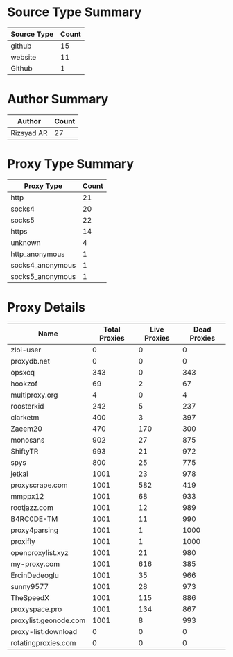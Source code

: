 # Source Type Summary

| Source Type | Count |
|-------------|-------|
| github | 15 |
| website | 11 |
| Github | 1 |


# Author Summary

| Author | Count |
|--------|-------|
| Rizsyad AR | 27 |


# Proxy Type Summary

| Proxy Type | Count |
|------------|-------|
| http | 21 |
| socks4 | 20 |
| socks5 | 22 |
| https | 14 |
| unknown | 4 |
| http_anonymous | 1 |
| socks4_anonymous | 1 |
| socks5_anonymous | 1 |


# Proxy Details

| Name | Total Proxies | Live Proxies | Dead Proxies |
|------|---------------|--------------|---------------|
| zloi-user | 0 | 0 | 0 |
| proxydb.net | 0 | 0 | 0 |
| opsxcq | 343 | 0 | 343 |
| hookzof | 69 | 2 | 67 |
| multiproxy.org | 4 | 0 | 4 |
| roosterkid | 242 | 5 | 237 |
| clarketm | 400 | 3 | 397 |
| Zaeem20 | 470 | 170 | 300 |
| monosans | 902 | 27 | 875 |
| ShiftyTR | 993 | 21 | 972 |
| spys | 800 | 25 | 775 |
| jetkai | 1001 | 23 | 978 |
| proxyscrape.com | 1001 | 582 | 419 |
| mmppx12 | 1001 | 68 | 933 |
| rootjazz.com | 1001 | 12 | 989 |
| B4RC0DE-TM | 1001 | 11 | 990 |
| proxy4parsing | 1001 | 1 | 1000 |
| proxifly | 1001 | 1 | 1000 |
| openproxylist.xyz | 1001 | 21 | 980 |
| my-proxy.com | 1001 | 616 | 385 |
| ErcinDedeoglu | 1001 | 35 | 966 |
| sunny9577 | 1001 | 28 | 973 |
| TheSpeedX | 1001 | 115 | 886 |
| proxyspace.pro | 1001 | 134 | 867 |
| proxylist.geonode.com | 1001 | 8 | 993 |
| proxy-list.download | 0 | 0 | 0 |
| rotatingproxies.com | 0 | 0 | 0 |
